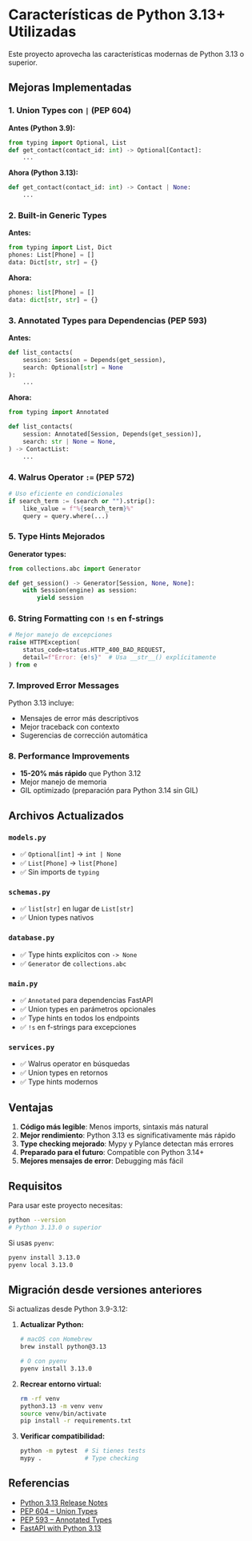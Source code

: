 # Características de Python 3.13+ Utilizadas

Este proyecto aprovecha las características modernas de Python 3.13 o superior.

## Mejoras Implementadas

### 1. **Union Types con `|` (PEP 604)**

**Antes (Python 3.9):**
```python
from typing import Optional, List
def get_contact(contact_id: int) -> Optional[Contact]:
    ...
```

**Ahora (Python 3.13):**
```python
def get_contact(contact_id: int) -> Contact | None:
    ...
```

### 2. **Built-in Generic Types**

**Antes:**
```python
from typing import List, Dict
phones: List[Phone] = []
data: Dict[str, str] = {}
```

**Ahora:**
```python
phones: list[Phone] = []
data: dict[str, str] = {}
```

### 3. **Annotated Types para Dependencias (PEP 593)**

**Antes:**
```python
def list_contacts(
    session: Session = Depends(get_session),
    search: Optional[str] = None
):
    ...
```

**Ahora:**
```python
from typing import Annotated

def list_contacts(
    session: Annotated[Session, Depends(get_session)],
    search: str | None = None,
) -> ContactList:
    ...
```

### 4. **Walrus Operator `:=` (PEP 572)**

```python
# Uso eficiente en condicionales
if search_term := (search or "").strip():
    like_value = f"%{search_term}%"
    query = query.where(...)
```

### 5. **Type Hints Mejorados**

**Generator types:**
```python
from collections.abc import Generator

def get_session() -> Generator[Session, None, None]:
    with Session(engine) as session:
        yield session
```

### 6. **String Formatting con `!s` en f-strings**

```python
# Mejor manejo de excepciones
raise HTTPException(
    status_code=status.HTTP_400_BAD_REQUEST,
    detail=f"Error: {e!s}"  # Usa __str__() explícitamente
) from e
```

### 7. **Improved Error Messages**

Python 3.13 incluye:
- Mensajes de error más descriptivos
- Mejor traceback con contexto
- Sugerencias de corrección automática

### 8. **Performance Improvements**

- **15-20% más rápido** que Python 3.12
- Mejor manejo de memoria
- GIL optimizado (preparación para Python 3.14 sin GIL)

## Archivos Actualizados

### `models.py`
- ✅ `Optional[int]` → `int | None`
- ✅ `List[Phone]` → `list[Phone]`
- ✅ Sin imports de `typing`

### `schemas.py`
- ✅ `list[str]` en lugar de `List[str]`
- ✅ Union types nativos

### `database.py`
- ✅ Type hints explícitos con `-> None`
- ✅ `Generator` de `collections.abc`

### `main.py`
- ✅ `Annotated` para dependencias FastAPI
- ✅ Union types en parámetros opcionales
- ✅ Type hints en todos los endpoints
- ✅ `!s` en f-strings para excepciones

### `services.py`
- ✅ Walrus operator en búsquedas
- ✅ Union types en retornos
- ✅ Type hints modernos

## Ventajas

1. **Código más legible**: Menos imports, sintaxis más natural
2. **Mejor rendimiento**: Python 3.13 es significativamente más rápido
3. **Type checking mejorado**: Mypy y Pylance detectan más errores
4. **Preparado para el futuro**: Compatible con Python 3.14+
5. **Mejores mensajes de error**: Debugging más fácil

## Requisitos

Para usar este proyecto necesitas:

```bash
python --version
# Python 3.13.0 o superior
```

Si usas `pyenv`:
```bash
pyenv install 3.13.0
pyenv local 3.13.0
```

## Migración desde versiones anteriores

Si actualizas desde Python 3.9-3.12:

1. **Actualizar Python:**
   ```bash
   # macOS con Homebrew
   brew install python@3.13
   
   # O con pyenv
   pyenv install 3.13.0
   ```

2. **Recrear entorno virtual:**
   ```bash
   rm -rf venv
   python3.13 -m venv venv
   source venv/bin/activate
   pip install -r requirements.txt
   ```

3. **Verificar compatibilidad:**
   ```bash
   python -m pytest  # Si tienes tests
   mypy .            # Type checking
   ```

## Referencias

- [Python 3.13 Release Notes](https://docs.python.org/3.13/whatsnew/3.13.html)
- [PEP 604 – Union Types](https://peps.python.org/pep-0604/)
- [PEP 593 – Annotated Types](https://peps.python.org/pep-0593/)
- [FastAPI with Python 3.13](https://fastapi.tiangolo.com/)
